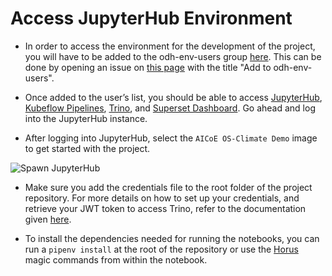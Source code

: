 # Access JupyterHub Environment

* In order to access the environment for the development of the project, you will have to be added to the odh-env-users group [here](https://github.com/orgs/os-climate/teams/odh-env-users). This can be done by opening an issue on [this page](https://github.com/os-climate/OS-Climate-Community-Hub/issues/new) with the title "Add <USERNAME> to odh-env-users".

* Once added to the user’s list, you should be able to access [JupyterHub](https://jupyterhub-odh-jupyterhub.apps.odh-cl2.apps.os-climate.org), [Kubeflow Pipelines](http://ml-pipeline-ui-kubeflow.apps.odh-cl2.apps.os-climate.org/), [Trino](https://cloudbeaver-odh-trino.apps.odh-cl1.apps.os-climate.org/), and [Superset Dashboard](https://superset-secure-odh-superset.apps.odh-cl1.apps.os-climate.org/). Go ahead and log into the JupyterHub instance.

* After logging into JupyterHub, select the `AICoE OS-Climate Demo` image to get started with the project.

![Spawn JupyterHub](assets/demo2-spawn-jupyter.png)

* Make sure you add the credentials file to the root folder of the project repository. For more details on how to set up your credentials, and retrieve your JWT token to access Trino, refer to the documentation given [here](https://github.com/os-climate/os_c_data_commons/blob/main/docs/setup-initial-environment.md#4-set-your-credentials-environment-variables).

* To install the dependencies needed for running the notebooks, you can run a `pipenv install` at the root of the repository or use the [Horus](https://github.com/thoth-station/jupyterlab-requirements/blob/dc92a4b14f539e6f464b3f202355242b4f729e13/docs/source/horus-magic-commands.md) magic commands from within the notebook.
